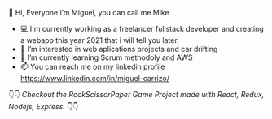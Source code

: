 👋 Hi, Everyone i’m Miguel, you can call me Mike

- :computer: I'm currently working as a freelancer fullstack developer and creating a webapp this year 2021 that i will tell you later.
- 👀 I’m interested in web aplications projects and car drifting
- 🌱 I’m currently learning Scrum methodoly and AWS
- 📫 You can reach me on my linkedin profile https://www.linkedin.com/in/miguel-carrizo/

:point_down::point_down: *Checkout the RockScissorPaper Game Project made with React, Redux, Nodejs, Express.* :point_down::point_down:

<!---
micarrizo/micarrizo is a ✨ special ✨ repository because its `README.md` (this file) appears on your GitHub profile.
You can click the Preview link to take a look at your changes.
--->
